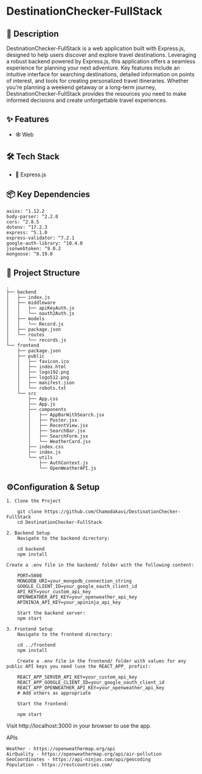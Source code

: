 # DestinationChecker-FullStack



## 📝 Description

DestinationChecker-FullStack is a web application built with Express.js, designed to help users discover and explore travel destinations. Leveraging a robust backend powered by Express.js, this application offers a seamless experience for planning your next adventure. Key features include an intuitive interface for searching destinations, detailed information on points of interest, and tools for creating personalized travel itineraries. Whether you're planning a weekend getaway or a long-term journey, DestinationChecker-FullStack provides the resources you need to make informed decisions and create unforgettable travel experiences.

## ✨ Features

- 🕸️ Web


## 🛠️ Tech Stack

- 🚀 Express.js


## 📦 Key Dependencies

```
axios: ^1.12.2
body-parser: ^2.2.0
cors: ^2.8.5
dotenv: ^17.2.3
express: ^5.1.0
express-validator: ^7.2.1
google-auth-library: ^10.4.0
jsonwebtoken: ^9.0.2
mongoose: ^8.19.0
```

## 📁 Project Structure

```
.
├── backend
│   ├── index.js
│   ├── middleware
│   │   ├── apiKeyAuth.js
│   │   └── oauth2Auth.js
│   ├── models
│   │   └── Record.js
│   ├── package.json
│   └── routes
│       └── records.js
└── frontend
    ├── package.json
    ├── public
    │   ├── favicon.ico
    │   ├── index.html
    │   ├── logo192.png
    │   ├── logo512.png
    │   ├── manifest.json
    │   └── robots.txt
    └── src
        ├── App.css
        ├── App.js
        ├── components
        │   ├── AppBarWithSearch.jsx
        │   ├── Poster.jsx
        │   ├── RecentView.jsx
        │   ├── SearchBar.jsx
        │   ├── SearchForm.jsx
        │   └── WeatherCard.jsx
        ├── index.css
        ├── index.js
        └── utils
            ├── AuthContext.js
            └── OpenWeatherAPI.js
```

## ⚙️Configuration & Setup
    1. Clone the Project
    
        git clone https://github.com/Chamodakavi/DestinationChecker-FullStack
        cd DestinationChecker-FullStack
    
    2. Backend Setup
        Navigate to the backend directory:
        
        cd backend
        npm install
    
    Create a .env file in the backend/ folder with the following content:
    
        PORT=5000
        MONGODB_URI=your_mongodb_connection_string
        GOOGLE_CLIENT_ID=your_google_oauth_client_id
        API_KEY=your_custom_api_key
        OPENWEATHER_API_KEY=your_openweather_api_key
        APININJA_API_KEY=your_apininja_api_key
    
        Start the backend server:
        npm start
    
    3. Frontend Setup
        Navigate to the frontend directory:
    
        cd ../frontend
        npm install
    
        Create a .env file in the frontend/ folder with values for any public API keys you need (use the REACT_APP_ prefix):
    
        REACT_APP_SERVER_API_KEY=your_custom_api_key
        REACT_APP_GOOGLE_CLIENT_ID=your_google_oauth_client_id
        REACT_APP_OPENWEATHER_API_KEY=your_openweather_api_key
        # Add others as appropriate
        
        Start the frontend:
    
        npm start
    
Visit http://localhost:3000 in your browser to use the app.

APIs

    Weather - https://openweathermap.org/api
    AirQuality - https://openweathermap.org/api/air-pollution
    GeoCoordinates - https://api-ninjas.com/api/geocoding
    Population - https://restcountries.com/
